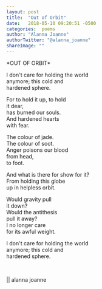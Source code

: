```yaml
---
layout: post
title:  "Out of Orbit"
date:   2018-05-10 09:20:51 -0500
categories:  poems
author: "Alanna Joanne" 
authorTwitter: "@alanna_joanne"
shareImage: ""
---
```


<div class="poem">
  <p>
*OUT OF ORBIT*
<br>
</p>

<P>
I don't care for holding the world
<br>
anymore; this cold and
<br>
hardened sphere.
</P>

<p>
For to hold it up, to hold
<br>
it dear,
<br>
has burned our souls.
<br>
And hardened hearts
<br>
with fear.
</p>

<p>
The colour of jade.
<br>
The colour of soot.
<br>
Anger poisons our blood
<br>
from head,
<br>
to foot.
</p>

<p>
And what is there for show for it?
<br>
From holding this globe
<br>
up in helpless orbit.
</p>

<p>
Would gravity pull
<br>
it down?
<br>
Would the antithesis
<br>
pull it away?
<br>
I no longer care
<br>
for its awful weight.
</p>

<P>
I don't care for holding the world
<br>
anymore; this cold and
<br>
hardened sphere.
</P>

<br>
<p>
|| alanna joanne
</p>
</div>
